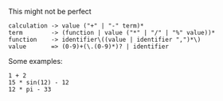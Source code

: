 This might not be perfect
```
calculation -> value ("+" | "-" term)*
term        -> (function | value ("*" | "/" | "%" value))*
function    -> identifier\((value | identifier ",")*\)
value       => (0-9)+(\.(0-9)*)? | identifier
```
Some examples:
```
1 + 2
15 * sin(12) - 12
12 * pi - 33
```